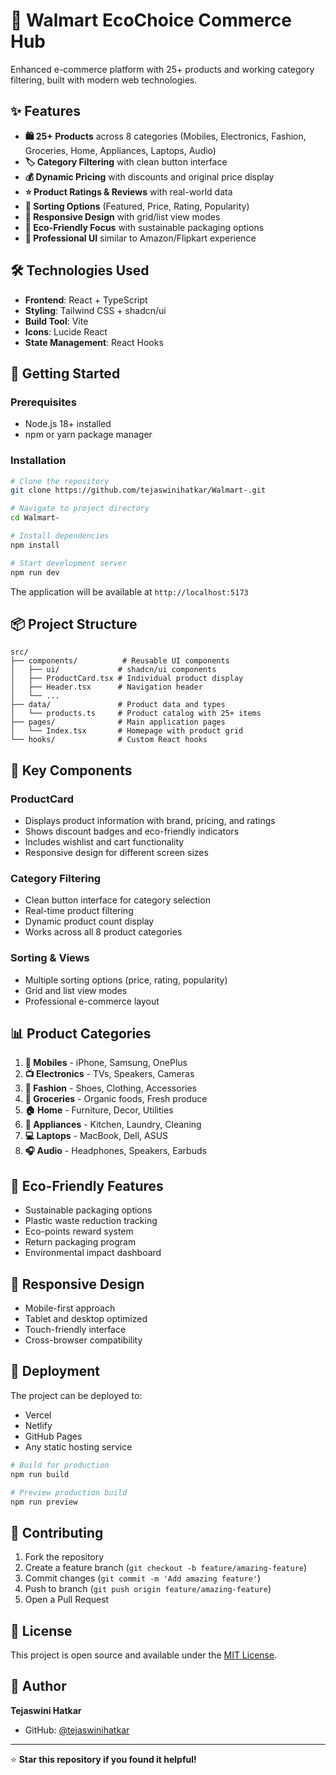 # 🛒 Walmart EcoChoice Commerce Hub

Enhanced e-commerce platform with 25+ products and working category filtering, built with modern web technologies.

## ✨ Features

- **🛍️ 25+ Products** across 8 categories (Mobiles, Electronics, Fashion, Groceries, Home, Appliances, Laptops, Audio)
- **🏷️ Category Filtering** with clean button interface
- **💰 Dynamic Pricing** with discounts and original price display
- **⭐ Product Ratings & Reviews** with real-world data
- **🔄 Sorting Options** (Featured, Price, Rating, Popularity)
- **📱 Responsive Design** with grid/list view modes
- **🌱 Eco-Friendly Focus** with sustainable packaging options
- **🎯 Professional UI** similar to Amazon/Flipkart experience

## 🛠️ Technologies Used

- **Frontend**: React + TypeScript
- **Styling**: Tailwind CSS + shadcn/ui
- **Build Tool**: Vite
- **Icons**: Lucide React
- **State Management**: React Hooks

## 🚀 Getting Started

### Prerequisites
- Node.js 18+ installed
- npm or yarn package manager

### Installation

```bash
# Clone the repository
git clone https://github.com/tejaswinihatkar/Walmart-.git

# Navigate to project directory
cd Walmart-

# Install dependencies
npm install

# Start development server
npm run dev
```

The application will be available at `http://localhost:5173`

## 📦 Project Structure

```
src/
├── components/          # Reusable UI components
│   ├── ui/             # shadcn/ui components
│   ├── ProductCard.tsx # Individual product display
│   ├── Header.tsx      # Navigation header
│   └── ...
├── data/               # Product data and types
│   └── products.ts     # Product catalog with 25+ items
├── pages/              # Main application pages
│   └── Index.tsx       # Homepage with product grid
└── hooks/              # Custom React hooks

```

## 🎨 Key Components

### ProductCard
- Displays product information with brand, pricing, and ratings
- Shows discount badges and eco-friendly indicators
- Includes wishlist and cart functionality
- Responsive design for different screen sizes

### Category Filtering
- Clean button interface for category selection
- Real-time product filtering
- Dynamic product count display
- Works across all 8 product categories

### Sorting & Views
- Multiple sorting options (price, rating, popularity)
- Grid and list view modes
- Professional e-commerce layout

## 📊 Product Categories

1. **📱 Mobiles** - iPhone, Samsung, OnePlus
2. **📺 Electronics** - TVs, Speakers, Cameras
3. **👕 Fashion** - Shoes, Clothing, Accessories
4. **🥖 Groceries** - Organic foods, Fresh produce
5. **🏠 Home** - Furniture, Decor, Utilities
6. **🔌 Appliances** - Kitchen, Laundry, Cleaning
7. **💻 Laptops** - MacBook, Dell, ASUS
8. **🎧 Audio** - Headphones, Speakers, Earbuds

## 🌱 Eco-Friendly Features

- Sustainable packaging options
- Plastic waste reduction tracking
- Eco-points reward system
- Return packaging program
- Environmental impact dashboard

## 📱 Responsive Design

- Mobile-first approach
- Tablet and desktop optimized
- Touch-friendly interface
- Cross-browser compatibility

## 🚀 Deployment

The project can be deployed to:
- Vercel
- Netlify
- GitHub Pages
- Any static hosting service

```bash
# Build for production
npm run build

# Preview production build
npm run preview
```

## 🤝 Contributing

1. Fork the repository
2. Create a feature branch (`git checkout -b feature/amazing-feature`)
3. Commit changes (`git commit -m 'Add amazing feature'`)
4. Push to branch (`git push origin feature/amazing-feature`)
5. Open a Pull Request

## 📄 License

This project is open source and available under the [MIT License](LICENSE).

## 👥 Author

**Tejaswini Hatkar**
- GitHub: [@tejaswinihatkar](https://github.com/tejaswinihatkar)

---

⭐ **Star this repository if you found it helpful!**

